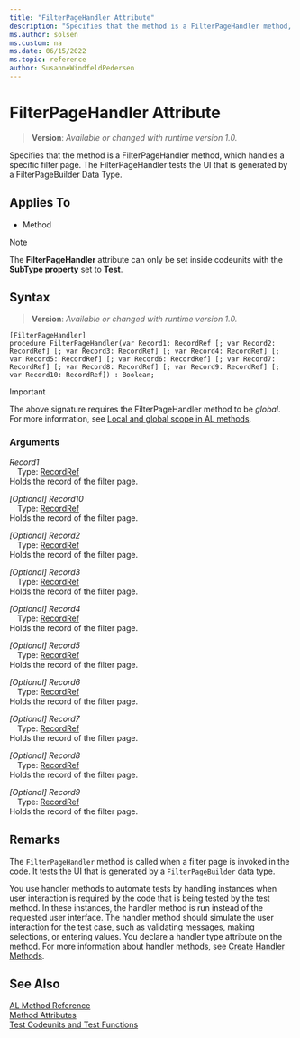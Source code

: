 ```yaml
---
title: "FilterPageHandler Attribute"
description: "Specifies that the method is a FilterPageHandler method, which handles a specific filter page."
ms.author: solsen
ms.custom: na
ms.date: 06/15/2022
ms.topic: reference
author: SusanneWindfeldPedersen
---
```

[//]: # (START>DO_NOT_EDIT)
[//]: # (IMPORTANT:Do not edit any of the content between here and the END>DO_NOT_EDIT.)
[//]: # (Any modifications should be made in the .xml files in the ModernDev repo.)

# FilterPageHandler Attribute
> **Version**: _Available or changed with runtime version 1.0._

Specifies that the method is a FilterPageHandler method, which handles a specific filter page. The FilterPageHandler tests the UI that is generated by a FilterPageBuilder Data Type.


## Applies To

- Method

> [!NOTE]
> The **FilterPageHandler** attribute can only be set inside codeunits with the **SubType property** set to **Test**.

## Syntax


> **Version**: _Available or changed with runtime version 1.0._
```AL
[FilterPageHandler]
procedure FilterPageHandler(var Record1: RecordRef [; var Record2: RecordRef] [; var Record3: RecordRef] [; var Record4: RecordRef] [; var Record5: RecordRef] [; var Record6: RecordRef] [; var Record7: RecordRef] [; var Record8: RecordRef] [; var Record9: RecordRef] [; var Record10: RecordRef]) : Boolean;
```
> [!IMPORTANT]
> The above signature requires the FilterPageHandler method to be *global*. For more information, see [Local and global scope in AL methods](../devenv-al-methods.md%23local-and-global-scope).

### Arguments
*Record1*  
&emsp;Type: [RecordRef](../methods-auto/recordref/recordref-data-type.md)  
Holds the record of the filter page.  

*[Optional] Record10*  
&emsp;Type: [RecordRef](../methods-auto/recordref/recordref-data-type.md)  
Holds the record of the filter page.  

*[Optional] Record2*  
&emsp;Type: [RecordRef](../methods-auto/recordref/recordref-data-type.md)  
Holds the record of the filter page.  

*[Optional] Record3*  
&emsp;Type: [RecordRef](../methods-auto/recordref/recordref-data-type.md)  
Holds the record of the filter page.  

*[Optional] Record4*  
&emsp;Type: [RecordRef](../methods-auto/recordref/recordref-data-type.md)  
Holds the record of the filter page.  

*[Optional] Record5*  
&emsp;Type: [RecordRef](../methods-auto/recordref/recordref-data-type.md)  
Holds the record of the filter page.  

*[Optional] Record6*  
&emsp;Type: [RecordRef](../methods-auto/recordref/recordref-data-type.md)  
Holds the record of the filter page.  

*[Optional] Record7*  
&emsp;Type: [RecordRef](../methods-auto/recordref/recordref-data-type.md)  
Holds the record of the filter page.  

*[Optional] Record8*  
&emsp;Type: [RecordRef](../methods-auto/recordref/recordref-data-type.md)  
Holds the record of the filter page.  

*[Optional] Record9*  
&emsp;Type: [RecordRef](../methods-auto/recordref/recordref-data-type.md)  
Holds the record of the filter page.  

[//]: # (IMPORTANT: END>DO_NOT_EDIT)

## Remarks

The `FilterPageHandler` method is called when a filter page is invoked in the code. It tests the UI that is generated by a `FilterPageBuilder` data type. 

You use handler methods to automate tests by handling instances when user interaction is required by the code that is being tested by the test method. In these instances, the handler method is run instead of the requested user interface. The handler method should simulate the user interaction for the test case, such as validating messages, making selections, or entering values. You declare a handler type attribute on the method. For more information about handler methods, see [Create Handler Methods](../devenv-creating-handler-methods.md).

## See Also  
[AL Method Reference](../methods-auto/library.md)  
[Method Attributes](devenv-method-attributes.md)  
[Test Codeunits and Test Functions](../devenv-test-codeunits-and-test-methods.md)